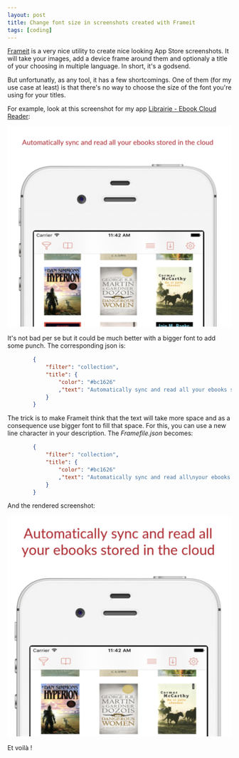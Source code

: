 ```yaml
---
layout: post
title: Change font size in screenshots created with Frameit
tags: [coding]
---
```


[Frameit](https://github.com/fastlane/fastlane/tree/master/frameit) is a very nice utility to create nice looking App Store screenshots. It will take your images, add a device frame around them and optionaly a title of your choosing in multiple language. In short, it's a godsend.

But unfortunatly, as any tool, it has a few shortcomings. One of them (for my use case at least) is that there's no way to choose the size of the font you're using for your titles.

For example, look at this screenshot for my app [Librairie - Ebook Cloud Reader](https://itunes.apple.com/us/app/librairie-ebook-cloud-reader/id742022507?mt=8&at=1010lrXT):

![Bad screenshot](/assets/images/201612/screenshot_bad.png)

It's not bad per se but it could be much better with a bigger font to add some punch. The corresponding json is:

```json
        {
            "filter": "collection",
            "title": {
                "color": "#bc1626"
                ,"text": "Automatically sync and read all your ebooks stored in the cloud"
            }
        }
```        

The trick is to make Frameit think that the text will take more space and as a consequence use bigger font to fill that space. For this, you can use a new line character in your description. The *Framefile.json* becomes:

```json
        {
            "filter": "collection",
            "title": {
                "color": "#bc1626"
                ,"text": "Automatically sync and read all\nyour ebooks stored in the cloud"
            }
        }
```

And the rendered screenshot:

![Good screenshot](/assets/images/201612/screenshot_good.png)

Et voilà !
